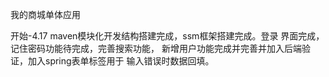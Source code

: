 我的商城单体应用

开始-4.17 maven模块化开发结构搭建完成，ssm框架搭建完成。登录
界面完成，记住密码功能待完成，完善搜索功能，
新增用户功能完成并完善并加入后端验证，加入spring表单标签用于
输入错误时数据回填。